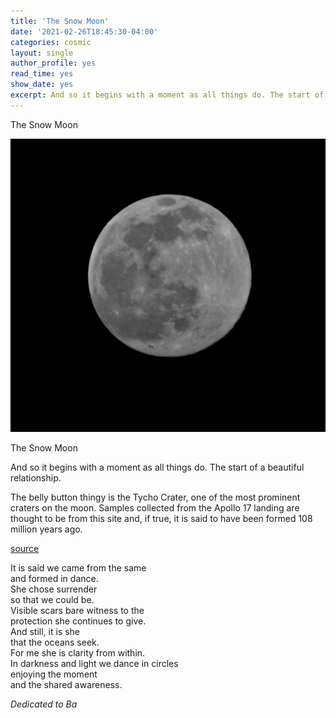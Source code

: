 ```yaml
---
title: 'The Snow Moon'
date: '2021-02-26T18:45:30-04:00'
categories: cosmic
layout: single
author_profile: yes
read_time: yes
show_date: yes
excerpt: And so it begins with a moment as all things do. The start of a beautiful relationship.  
---
```

The Snow Moon

<img src="/assets/images/snowmoon-26022021.jpg">

The Snow Moon  

And so it begins with a moment as all things do. The start of a beautiful relationship.   

The belly button thingy is the Tycho Crater, one of the most prominent craters on the moon. Samples collected from the Apollo 17 landing are thought to be from this site and, if true, it is said to have been formed 108 million years ago.  

[source](https://solarsystem.nasa.gov/resources/2264/tycho-crater-on-the-moon-labeled/)  

It is said we came from the same  
and formed in dance.    
She chose surrender  
so that we could be.  
Visible scars bare witness to the  
protection she continues to give.  
And still, it is she  
that the oceans seek.  
For me she is clarity from within.  
In darkness and light
we dance in circles  
enjoying the moment    
and the shared awareness.  

*Dedicated to Ba*


